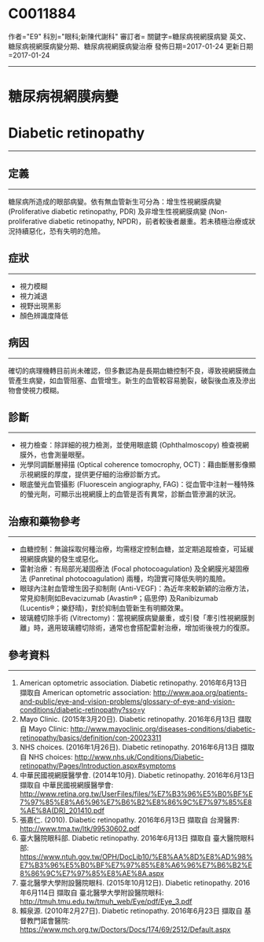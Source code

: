 # C0011884
作者="E9"
科別="眼科;新陳代謝科"
審訂者=
關鍵字=糖尿病視網膜病變 英文、糖尿病視網膜病變分期、糖尿病視網膜病變治療
發佈日期=2017-01-24
更新日期=2017-01-24

----------
# 糖尿病視網膜病變
# Diabetic retinopathy
----------
## 定義
----------

糖尿病所造成的眼部病變。依有無血管新生可分為：增生性視網膜病變 (Proliferative diabetic retinopathy, PDR) 及非增生性視網膜病變 (Non-proliferative diabetic retinopathy, NPDR)，前者較後者嚴重。若未積極治療或狀況持續惡化，恐有失明的危險。

## 症狀
----------
- 視力模糊
- 視力減退
- 視野出現黑影
- 顏色辨識度降低
## 病因
----------

確切的病理機轉目前尚未確認，但多數認為是長期血糖控制不良，導致視網膜微血管產生病變，如血管阻塞、血管增生。新生的血管較容易脆裂，破裂後血液及滲出物會使視力模糊。

## 診斷
----------
- 視力檢查：除詳細的視力檢測，並使用眼底鏡 (Ophthalmoscopy) 檢查視網膜外，也會測量眼壓。
- 光學同調斷層掃描 (Optical coherence tomocrophy, OCT)：藉由斷層影像顯示視網膜的厚度，提供更仔細的治療診斷方式。
- 眼底螢光血管攝影 (Fluorescein angiography, FAG)：從血管中注射一種特殊的螢光劑，可顯示出視網膜上的血管是否有異常，診斷血管滲漏的狀況。
## 治療和藥物參考
----------
- 血糖控制：無論採取何種治療，均需穩定控制血糖，並定期追蹤檢查，可延緩視網膜病變的發生或惡化。
- 雷射治療：有局部光凝固療法 (Focal photocoagulation) 及全網膜光凝固療法 (Panretinal photocoagulation) 兩種，均證實可降低失明的風險。
- 眼球內注射血管增生因子抑制劑 (Anti-VEGF)：為近年來較新穎的治療方法，常見抑制劑如Bevacizumab (Avastin®；癌思停) 及Ranibizumab (Lucentis®；樂舒晴)，對於抑制血管新生有明顯效果。
- 玻璃體切除手術 (Vitrectomy)：當視網膜病變嚴重，或引發「牽引性視網膜剝離」時，適用玻璃體切除術，通常也會搭配雷射治療，增加術後視力的復原。 
## 參考資料
----------
1. American optometric association. Diabetic retinopathy. 2016年6月13日 擷取自 American optometric association: 
  http://www.aoa.org/patients-and-public/eye-and-vision-problems/glossary-of-eye-and-vision-conditions/diabetic-retinopathy?sso=y
2. Mayo Clinic. (2015年3月20日). Diabetic retinopathy. 2016年6月13日 擷取自 Mayo Clinic: 
  http://www.mayoclinic.org/diseases-conditions/diabetic-retinopathy/basics/definition/con-20023311
3. NHS choices. (2016年1月26日). Diabetic retinopathy. 2016年6月13日 擷取自 NHS choices: 
  http://www.nhs.uk/Conditions/Diabetic-retinopathy/Pages/Introduction.aspx#symptoms
4. 中華民國視網膜醫學會. (2014年10月). Diabetic retinopathy. 2016年6月13日 擷取自 中華民國視網膜醫學會: 
  http://www.retina.org.tw/UserFiles/files/%E7%B3%96%E5%B0%BF%E7%97%85%E8%A6%96%E7%B6%B2%E8%86%9C%E7%97%85%E8%AE%8A(DR)_201410.pdf
5. 張嘉仁. (2010). Diabetic retinopathy. 2016年6月13日 擷取自 台灣醫界: 
  http://www.tma.tw/ltk/99530602.pdf
6. 臺大醫院眼科部. Diabetic retinopathy. 2016年6月13日 擷取自 臺大醫院眼科部: 
  https://www.ntuh.gov.tw/OPH/DocLib10/%E8%AA%8D%E8%AD%98%E7%B3%96%E5%B0%BF%E7%97%85%E8%A6%96%E7%B6%B2%E8%86%9C%E7%97%85%E8%AE%8A.aspx
7. 臺北醫學大學附設醫院眼科. (2015年10月12日). Diabetic retinopathy. 2016年6月114日 擷取自 臺北醫學大學附設醫院眼科: 
  http://tmuh.tmu.edu.tw/tmuh_web/Eye/pdf/Eye_3.pdf
8. 賴泉源. (2010年2月27日). Diabetic retinopathy. 2016年6月23日 擷取自 基督教門諾會醫院: 
  https://www.mch.org.tw/Doctors/Docs/174/69/2512/Default.aspx

